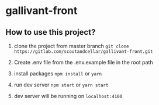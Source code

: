 # gallivant-front

## How to use this project?

1. clone the project from master branch
   `git clone https://gitlab.com/scoutandcellar/gallivant-front.git`

2. Create .env file from the .env.example file in the root path

3. install packages
   `npm install` or `yarn`
4. run dev server
   `npm start` or `yarn start`
5. dev server will be running on `localhost:4100`
